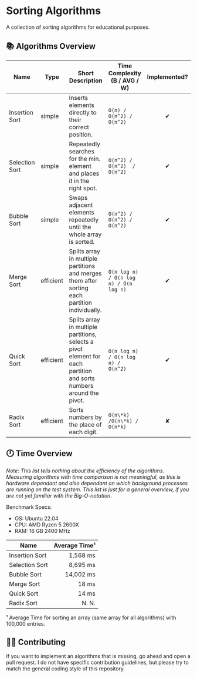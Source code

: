 # Sorting Algorithms

A collection of sorting algorithms for educational purposes.

## 📚 Algorithms Overview

| Name           | Type      | Short Description                                                                                                   | Time Complexity <br/> (B / AVG / W)    |  Implemented?  |
|----------------|-----------|---------------------------------------------------------------------------------------------------------------------|----------------------------------------|:--------------:|
| Insertion Sort | simple    | Inserts elements directly to their correct position.                                                                | `O(n) / O(n^2) / O(n^2)`               |       ✔        |
| Selection Sort | simple    | Repeatedly searches for the min. element and places it in the right spot.                                           | `O(n^2) / O(n^2)  / O(n^2)`            |       ✔        |
| Bubble Sort    | simple    | Swaps adjacent elements repeatedly until the whole array is sorted.                                                 | `O(n^2) / O(n^2) / O(n^2)`             |       ✔        |
| Merge Sort     | efficient | Splits array in multiple partitions and merges them after sorting each partition individually.                      | `O(n log n) / O(n log n) / O(n log n)` |       ✔        |
| Quick Sort     | efficient | Splits array in multiple partitions, selects a pivot element for each partition and sorts numbers around the pivot. | `O(n log n) / O(n log n) / O(n^2)`     |       ✔        |
| Radix Sort     | efficient | Sorts numbers by the place of each digit.                                                                           | `O(n\*k) /O(n\*k) / O(n*k)`            |       ✘        |

## 🕛 Time Overview

*Note: This list tells nothing about the efficiency of the algorithms. Measuring algorithms with time comparison is not
meaningful, as this is hardware dependant and also dependant on which background processes are running on the test
system. This list is just for a general overview, if you are not yet familiar with the Big-O-notation.*

Benchmark Specs:

- OS: Ubuntu 22.04
- CPU: AMD Ryzen 5 2600X
- RAM: 16 GB 2400 MHz

| Name           | Average Time¹ |
|----------------|--------------:|
| Insertion Sort |      1,568 ms |
| Selection Sort |      8,695 ms |
| Bubble Sort    |     14,002 ms |
| Merge Sort     |         18 ms |
| Quick Sort     |         14 ms |
| Radix Sort     |         N. N. |

¹ Average Time for sorting an array (same array for all algorithms) with 100,000 entries.

## 💁🏻 Contributing

If you want to implement an algorithms that is missing, go ahead and open a pull request. I do not have specific
contribution guidelines, but please try to match the general coding style of this repository.